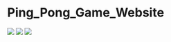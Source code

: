 # Ping_Pong_Game_Website

![](https://pbs.twimg.com/media/Fd_eqGdWQAA6WPk?format=png&name=medium )
![](https://pbs.twimg.com/media/Fd_ersAX0AQ8MHh?format=png&name=medium)
![](https://pbs.twimg.com/media/Fd_etSkXgAAIgzo?format=png&name=large)












